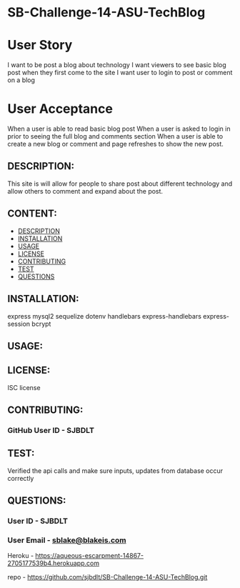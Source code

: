 # SB-Challenge-14-ASU-TechBlog

# User Story

I want to be post a blog about technology
I want viewers to see basic blog post when they first come to the site
I want user to login to post or comment on a blog

# User Acceptance

When a user is able to read basic blog post
When a user is asked to login in prior to seeing the full blog and comments section
When a user is able to create a new blog or comment and page refreshes to show the new post.



## DESCRIPTION:

This site is will allow for people to share post about different technology and allow others to comment and expand about the post.

## CONTENT:

* [DESCRIPTION](#description)
* [INSTALLATION](#installation)
* [USAGE](#usage)
* [LICENSE](#license)
* [CONTRIBUTING](#contributing)
* [TEST](#test)
* [QUESTIONS](#questions)

## INSTALLATION:

express
mysql2
sequelize
dotenv
handlebars
express-handlebars
express-session
bcrypt

## USAGE:

## LICENSE:

ISC license

## CONTRIBUTING:

### GitHub User ID - SJBDLT

## TEST:

Verified the api calls and make sure inputs, updates from database occur correctly

## QUESTIONS:

### User ID - SJBDLT
### User Email - sblake@blakeis.com

Heroku - https://aqueous-escarpment-14867-2705177539b4.herokuapp.com

repo - https://github.com/sjbdlt/SB-Challenge-14-ASU-TechBlog.git
